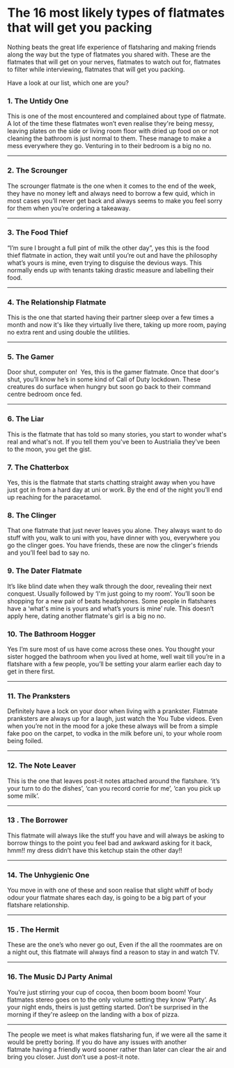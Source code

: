 The 16 most likely types of flatmates that will get you packing
===============================================================
Nothing beats the great life experience of flatsharing and making friends along the way but the type of flatmates you shared with. These are the flatmates that will get on your nerves, flatmates to watch out for, flatmates to filter while interviewing, flatmates that will get you packing.


Have a look at our list, which one are you?


### 


### 1. The Untidy One


This is one of the most encountered and complained about type of flatmate. A lot of the time these flatmates won’t even realise they're being messy, leaving plates on the side or living room floor with dried up food on or not cleaning the bathroom is just normal to them. These manage to make a mess everywhere they go. Venturing in to their bedroom is a big no no.




---


### 2. The Scrounger


The scrounger flatmate is the one when it comes to the end of the week, they have no money left and always need to borrow a few quid, which in most cases you’ll never get back and always seems to make you feel sorry for them when you’re ordering a takeaway.




---


### 


### 3. The Food Thief


“I’m sure I brought a full pint of milk the other day”, yes this is the food thief flatmate in action, they wait until you’re out and have the philosophy what’s yours is mine, even trying to disguise the devious ways. This normally ends up with tenants taking drastic measure and labelling their food.




---


### 4. The Relationship Flatmate


This is the one that started having their partner sleep over a few times a month and now it's like they virtually live there, taking up more room, paying no extra rent and using double the utilities. 




---


### 


### 5. The Gamer


Door shut, computer on!  Yes, this is the gamer flatmate. Once that door's shut, you’ll know he’s in some kind of Call of Duty lockdown. These creatures do surface when hungry but soon go back to their command centre bedroom once fed.




---


### 6. The Liar


This is the flatmate that has told so many stories, you start to wonder what's real and what's not. If you tell them you've been to Austrialia they've been to the moon, you get the gist.


### 7. The Chatterbox


Yes, this is the flatmate that starts chatting straight away when you have just got in from a hard day at uni or work. By the end of the night you’ll end up reaching for the paracetamol.


### 8. The Clinger


That one flatmate that just never leaves you alone. They always want to do stuff with you, walk to uni with you, have dinner with you, everywhere you go the clinger goes. You have friends, these are now the clinger's friends and you’ll feel bad to say no.


### 9. The Dater Flatmate


It’s like blind date when they walk through the door, revealing their next conquest. Usually followed by ‘I'm just going to my room’. You’ll soon be shopping for a new pair of beats headphones. Some people in flatshares have a ‘what's mine is yours and what’s yours is mine’ rule. This doesn’t apply here, dating another flatmate's girl is a big no no.


### 10. The Bathroom Hogger


Yes I’m sure most of us have come across these ones. You thought your sister hogged the bathroom when you lived at home, well wait till you’re in a flatshare with a few people, you’ll be setting your alarm earlier each day to get in there first.




---


### 


### 11. The Pranksters


Definitely have a lock on your door when living with a prankster. Flatmate pranksters are always up for a laugh, just watch the You Tube videos. Even when you’re not in the mood for a joke these always will be from a simple fake poo on the carpet, to vodka in the milk before uni, to your whole room being foiled.




---


### 


### 12. The Note Leaver


This is the one that leaves post-it notes attached around the flatshare. ‘it’s your turn to do the dishes’, ‘can you record corrie for me’, ‘can you pick up some milk’.




---


### 


### 13 . The Borrower


This flatmate will always like the stuff you have and will always be asking to borrow things to the point you feel bad and awkward asking for it back, hmm!! my dress didn’t have this ketchup stain the other day!!




---


### 14. The Unhygienic One


You move in with one of these and soon realise that slight whiff of body odour your flatmate shares each day, is going to be a big part of your flatshare relationship.




---


### 15 . The Hermit


These are the one’s who never go out, Even if the all the roommates are on a night out, this flatmate will always find a reason to stay in and watch TV.




---


### 


### 16. The Music DJ Party Animal


You’re just stirring your cup of cocoa, then boom boom boom! Your flatmates stereo goes on to the only volume setting they know ‘Party’. As your night ends, theirs is just getting started. Don’t be surprised in the morning if they're asleep on the landing with a box of pizza.




---


The people we meet is what makes flatsharing fun, if we were all the same it would be pretty boring. If you do have any issues with another flatmate having a friendly word sooner rather than later can clear the air and bring you closer. Just don’t use a post-it note.


